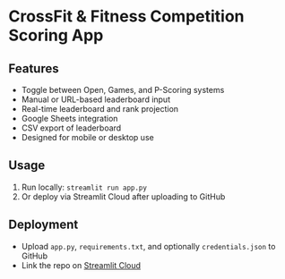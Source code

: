 # CrossFit & Fitness Competition Scoring App

## Features
- Toggle between Open, Games, and P-Scoring systems
- Manual or URL-based leaderboard input
- Real-time leaderboard and rank projection
- Google Sheets integration
- CSV export of leaderboard
- Designed for mobile or desktop use

## Usage
1. Run locally: `streamlit run app.py`
2. Or deploy via Streamlit Cloud after uploading to GitHub

## Deployment
- Upload `app.py`, `requirements.txt`, and optionally `credentials.json` to GitHub
- Link the repo on [Streamlit Cloud](https://streamlit.io/cloud)
